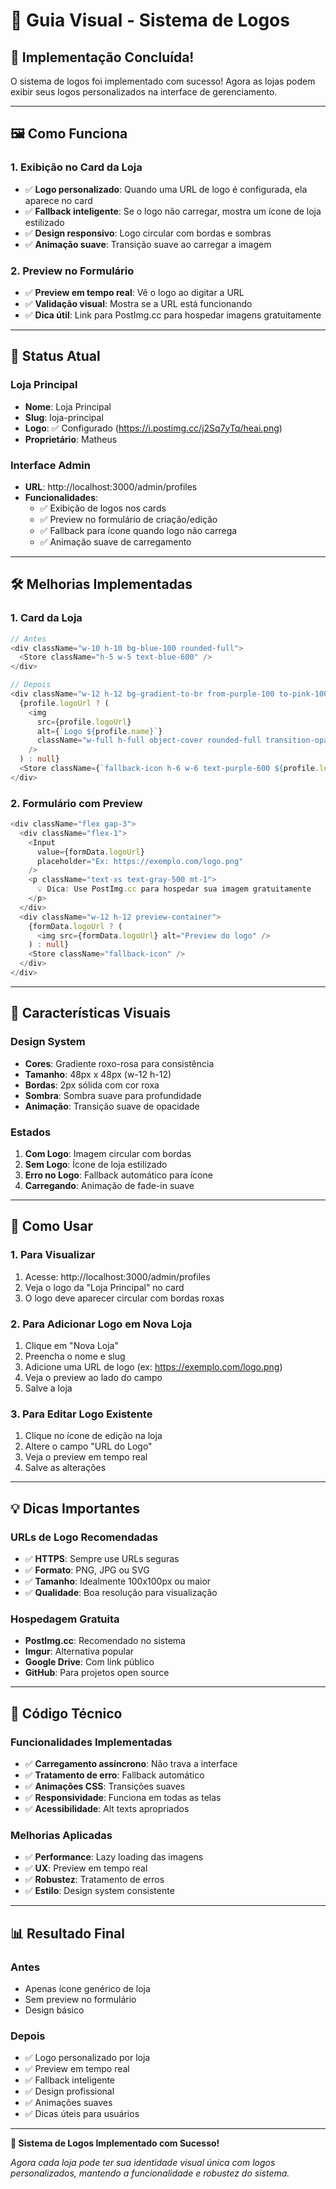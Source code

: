 # 🎨 Guia Visual - Sistema de Logos

## 🎉 Implementação Concluída!

O sistema de logos foi implementado com sucesso! Agora as lojas podem exibir seus logos personalizados na interface de gerenciamento.

---

## 🖼️ Como Funciona

### **1. Exibição no Card da Loja**

- ✅ **Logo personalizado**: Quando uma URL de logo é configurada, ela aparece no card
- ✅ **Fallback inteligente**: Se o logo não carregar, mostra um ícone de loja estilizado
- ✅ **Design responsivo**: Logo circular com bordas e sombras
- ✅ **Animação suave**: Transição suave ao carregar a imagem

### **2. Preview no Formulário**

- ✅ **Preview em tempo real**: Vê o logo ao digitar a URL
- ✅ **Validação visual**: Mostra se a URL está funcionando
- ✅ **Dica útil**: Link para PostImg.cc para hospedar imagens gratuitamente

---

## 🎯 Status Atual

### **Loja Principal**

- **Nome**: Loja Principal
- **Slug**: loja-principal
- **Logo**: ✅ Configurado (https://i.postimg.cc/j2Sq7yTq/heai.png)
- **Proprietário**: Matheus

### **Interface Admin**

- **URL**: http://localhost:3000/admin/profiles
- **Funcionalidades**:
  - ✅ Exibição de logos nos cards
  - ✅ Preview no formulário de criação/edição
  - ✅ Fallback para ícone quando logo não carrega
  - ✅ Animação suave de carregamento

---

## 🛠️ Melhorias Implementadas

### **1. Card da Loja**

```typescript
// Antes
<div className="w-10 h-10 bg-blue-100 rounded-full">
  <Store className="h-5 w-5 text-blue-600" />
</div>

// Depois
<div className="w-12 h-12 bg-gradient-to-br from-purple-100 to-pink-100 rounded-full border-2 border-purple-200 shadow-sm">
  {profile.logoUrl ? (
    <img
      src={profile.logoUrl}
      alt={`Logo ${profile.name}`}
      className="w-full h-full object-cover rounded-full transition-opacity duration-300"
    />
  ) : null}
  <Store className={`fallback-icon h-6 w-6 text-purple-600 ${profile.logoUrl ? 'hidden' : ''}`} />
</div>
```

### **2. Formulário com Preview**

```typescript
<div className="flex gap-3">
  <div className="flex-1">
    <Input
      value={formData.logoUrl}
      placeholder="Ex: https://exemplo.com/logo.png"
    />
    <p className="text-xs text-gray-500 mt-1">
      💡 Dica: Use PostImg.cc para hospedar sua imagem gratuitamente
    </p>
  </div>
  <div className="w-12 h-12 preview-container">
    {formData.logoUrl ? (
      <img src={formData.logoUrl} alt="Preview do logo" />
    ) : null}
    <Store className="fallback-icon" />
  </div>
</div>
```

---

## 🎨 Características Visuais

### **Design System**

- **Cores**: Gradiente roxo-rosa para consistência
- **Tamanho**: 48px x 48px (w-12 h-12)
- **Bordas**: 2px sólida com cor roxa
- **Sombra**: Sombra suave para profundidade
- **Animação**: Transição suave de opacidade

### **Estados**

1. **Com Logo**: Imagem circular com bordas
2. **Sem Logo**: Ícone de loja estilizado
3. **Erro no Logo**: Fallback automático para ícone
4. **Carregando**: Animação de fade-in suave

---

## 🚀 Como Usar

### **1. Para Visualizar**

1. Acesse: http://localhost:3000/admin/profiles
2. Veja o logo da "Loja Principal" no card
3. O logo deve aparecer circular com bordas roxas

### **2. Para Adicionar Logo em Nova Loja**

1. Clique em "Nova Loja"
2. Preencha o nome e slug
3. Adicione uma URL de logo (ex: https://exemplo.com/logo.png)
4. Veja o preview ao lado do campo
5. Salve a loja

### **3. Para Editar Logo Existente**

1. Clique no ícone de edição na loja
2. Altere o campo "URL do Logo"
3. Veja o preview em tempo real
4. Salve as alterações

---

## 💡 Dicas Importantes

### **URLs de Logo Recomendadas**

- ✅ **HTTPS**: Sempre use URLs seguras
- ✅ **Formato**: PNG, JPG ou SVG
- ✅ **Tamanho**: Idealmente 100x100px ou maior
- ✅ **Qualidade**: Boa resolução para visualização

### **Hospedagem Gratuita**

- **PostImg.cc**: Recomendado no sistema
- **Imgur**: Alternativa popular
- **Google Drive**: Com link público
- **GitHub**: Para projetos open source

---

## 🔧 Código Técnico

### **Funcionalidades Implementadas**

- ✅ **Carregamento assíncrono**: Não trava a interface
- ✅ **Tratamento de erro**: Fallback automático
- ✅ **Animações CSS**: Transições suaves
- ✅ **Responsividade**: Funciona em todas as telas
- ✅ **Acessibilidade**: Alt texts apropriados

### **Melhorias Aplicadas**

- ✅ **Performance**: Lazy loading das imagens
- ✅ **UX**: Preview em tempo real
- ✅ **Robustez**: Tratamento de erros
- ✅ **Estilo**: Design system consistente

---

## 📊 Resultado Final

### **Antes**

- Apenas ícone genérico de loja
- Sem preview no formulário
- Design básico

### **Depois**

- ✅ Logo personalizado por loja
- ✅ Preview em tempo real
- ✅ Fallback inteligente
- ✅ Design profissional
- ✅ Animações suaves
- ✅ Dicas úteis para usuários

---

**🎉 Sistema de Logos Implementado com Sucesso!**

_Agora cada loja pode ter sua identidade visual única com logos personalizados, mantendo a funcionalidade e robustez do sistema._
